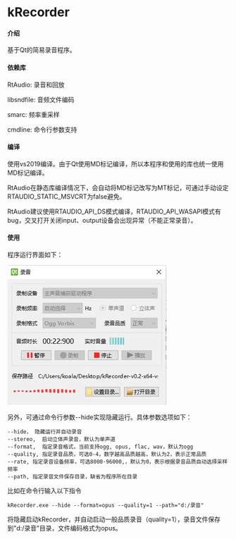 # kRecorder

#### 介绍
基于Qt的简易录音程序。

#### 依赖库
RtAudio: 录音和回放

libsndfile: 音频文件编码

smarc: 频率重采样

cmdline: 命令行参数支持

#### 编译
使用vs2019编译。由于Qt使用MD标记编译，所以本程序和使用的库也统一使用MD标记编译。

RtAudio在静态库编译情况下，会自动将MD标记改写为MT标记，可通过手动设定RTAUDIO_STATIC_MSVCRT为false避免。

RtAudio建议使用RTAUDIO_API_DS模式编译，RTAUDIO_API_WASAPI模式有bug，交叉打开关闭input、output设备会出现异常（不能正常录音）。

#### 使用
程序运行界面如下：

![输入图片说明](main.jpg)

另外，可通过命令行参数--hide实现隐藏运行。具体参数选项如下：

    --hide， 隐藏运行并自动录音
    --stereo,  启动立体声录音，默认为单声道
    --format,  指定录音格式，当前支持ogg, opus, flac, wav，默认为ogg
    --quality, 指定录音品质，可选0-4，数字越高品质越高，默认为2，表示正常品质
    --rate, 指定录音设备频率，可选8000-96000,，默认为0，表示根据录音品质自动选择采样频率
    --path, 指定录音文件保存目录，缺省为程序所在目录

比如在命令行输入以下指令

    kRecorder.exe --hide --format=opus --quality=1 --path="d:/录音"

将隐藏启动kRecorder，并自动启动一般品质录音（quality=1），录音文件保存到"d:/录音"目录，文件编码格式为opus。
